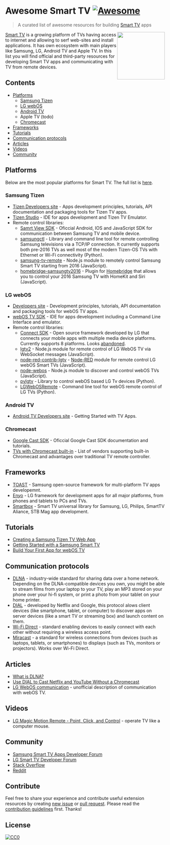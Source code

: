 # Awesome Smart TV [![Awesome](https://cdn.rawgit.com/sindresorhus/awesome/d7305f38d29fed78fa85652e3a63e154dd8e8829/media/badge.svg)](https://github.com/sindresorhus/awesome)

> A curated list of awesome resources for building [Smart TV](https://en.wikipedia.org/wiki/Smart_TV) apps

<a href="https://github.com/vitalets/awesome-smart-tv"><img align="right" width="150" src="https://user-images.githubusercontent.com/1473072/27913047-7c3a5e60-6267-11e7-8bd1-bef2bf3cd753.png"/></a>

[Smart TV](https://en.wikipedia.org/wiki/Smart_TV) is a growing platform of TVs having access to internet and allowing to serf web-sites and install applications. It has own ecosystem with main players like Samsung, LG, Android TV and Apple TV. In this list you will find official and third-party resources for developing Smart TV apps and communicating with TV from remote devices.

## Contents
* [Platforms](#platforms)
  * [Samsung Tizen](#samsung-tizen)
  * [LG webOS](#lg-webos)
  * [Android TV](#android-tv)
  * Apple TV (todo)
  * [Chromecast](#chromecast)
* [Frameworks](#frameworks)
* [Tutorials](#tutorials)
* [Communication protocols](#communication-protocols)
* [Articles](#articles)
* [Videos](#articles) 
* [Community](#community)

## Platforms
Below are the most popular platforms for Smart TV. The full list is [here](https://en.wikipedia.org/wiki/List_of_smart_TV_platforms_and_middleware_software).

### Samsung Tizen
* [Tizen Developers site](https://developer.tizen.org/tizen/tv) - Apps development principles, tutorials, API documentation and packaging tools for Tizen TV apps.
* [Tizen Studio](https://developer.tizen.org/development/tizen-studio/download) - IDE for apps development and Tizen TV Emulator.
* Remote control libraries:
  * [Samrt View SDK](http://developer.samsung.com/tv/develop/tools/extension-libraries/smart-view-sdk-download) - Oficcial Android, IOS and JavaScript SDK for communication between Samsung TV and mobile device.
  * [samsungctl](https://github.com/Ape/samsungctl) - Library and command line tool for remote controlling Samsung televisions via a TCP/IP connection. It currently supports both pre-2016 TVs as well most of the modern Tizen-OS TVs with Ethernet or Wi-Fi connectivity (Python).
  * [samsung-tv-remote](https://github.com/Badisi/samsung-tv-remote) - Node.js module to remotely control Samsung Smart TV starting from 2016 (JavaScript).
  * [homebridge-samsungtv2016](https://github.com/kyleaa/homebridge-samsungtv2016) - Plugin for [Homebridge](https://github.com/nfarina/homebridge) that allows you to control your 2016 Samsung TV with HomeKit and Siri (JavaScript).

### LG webOS
* [Developers site](http://webostv.developer.lge.com) - Development principles, tutorials, API documentation and packaging tools for webOS TV apps.
* [webOS TV SDK](http://webostv.developer.lge.com/sdk/download/download-sdk/) - IDE for apps development including a Command Line Interface and emulator.
* Remote control libraries:
  * [Connect SDK](http://www.svlconnectsdk.com/) - Open source framework developed by LG that connects your mobile apps with multiple media device platforms. Currently supports 8 platforms. Looks [abandoned](https://github.com/ConnectSDK/Connect-SDK-Android/issues/364).
  * [lgtv2](https://github.com/hobbyquaker/lgtv2) - Node.js module for remote control of LG WebOS TV via WebSocket messages (JavaScript).
  * [node-red-contrib-lgtv](https://github.com/hobbyquaker/node-red-contrib-lgtv) - [Node-RED](https://nodered.org) module for remote control LG webOS Smart TVs (JavaScript).
  * [node-webos](https://github.com/WeeJeWel/node-webos) - Node.js module to discover and control webOS TVs (JavaScript).
  * [pylgtv](https://github.com/TheRealLink/pylgtv) - Library to control webOS based LG Tv devices (Python).
  * [LGWebOSRemote](https://github.com/klattimer/LGWebOSRemote) - Command line tool for webOS remote control of LG TVs (Python).

### Android TV
* [Android TV Developers site](https://developer.android.com/training/tv/start/start.html) - Getting Started with TV Apps.

### Chromecast
* [Google Cast SDK](https://developers.google.com/cast/) - Oficcial Google Cast SDK documentation and tutorials.
* [TVs with Chromecast built-in](https://www.google.com/chromecast/built-in/tv/) - List of vendors supporting built-in Chromecast and advantages over traditional TV remote controller.

## Frameworks
* [TOAST](http://developer.samsung.com/tv/develop/extension-libraries/toast/) - Samsung open-source framework for multi-platform TV apps developemnt.
* [Enyo](http://enyojs.com) - LG framework for development apps for all major platforms, from phones and tablets to PCs and TVs.
* [Smartbox](https://github.com/immosmart/smartbox) - Smart TV universal library for Samsung, LG, Philips, SmartTV Aliance, STB Mag app development.

## Tutorials
* [Creating a Samsung Tizen TV Web App](https://www.samsungdforum.com/TizenGuide/tizen1221/index.html)
* [Getting Started with a Samsung Smart TV](http://www.samsung.com/global/article/articleDetailView.do?atcl_id=61689)
* [Build Your First App for webOS TV](http://developer.lge.com/webOSTV/develop/web-app/getting-started/building-your-first-web-app-webos-tv/)

## Communication protocols
* [DLNA](https://en.wikipedia.org/wiki/Digital_Living_Network_Alliance) - industry-wide standard for sharing data over a home network. Depending on the DLNA-compatible devices you own, you might be able to stream films from your laptop to your TV, play an MP3 stored on your phone over your hi-fi system, or print a photo from your tablet on your home printer.
* [DIAL](http://www.dial-multiscreen.org/) - developed by Netflix and Google, this protocol alows client devices (like smartphone, tablet, or computer) to discover apps on server devices (like a smart TV or streaming box) and launch content on them.
* [Wi-Fi Direct](https://en.wikipedia.org/wiki/Wi-Fi_Direct) - standard enabling devices to easily connect with each other without requiring a wireless access point.
* [Miracast](https://en.wikipedia.org/wiki/Miracast) - a standard for wireless connections from devices (such as laptops, tablets, or smartphones) to displays (such as TVs, monitors or projectors). Works over Wi-Fi Direct.

## Articles
* [What is DLNA?](http://www.which.co.uk/reviews/televisions/article/what-is-dlna)
* [Use DIAL to Cast Netflix and YouTube Without a Chromecast](http://www.howtogeek.com/215791/use-your-tv’s-hidden-“dial”-feature-to-cast-netflix-and-youtube-without-a-chromecast/)
* [LG WebOS communication](https://mym.hackpad.com/ep/pad/static/rLlshKkzdNj) - unofficial description of communication with webOS TV.

## Videos
* [LG Magic Motion Remote - Point, Click, and Control](https://youtu.be/yxu0G7jM_us) - operate TV like a computer mouse.

## Community
* [Samsung Smart TV Apps Developer Forum](https://www.samsungdforum.com/)
* [LG Smart TV Developer Forum](http://developer.lge.com/community/forums/RetrieveForumList.dev?prodTypeCode=TV)
* [Stack Overflow](http://stackoverflow.com/questions/tagged/smart-tv)
* [Reddit](https://www.reddit.com/r/smarttv)

## Contribute
Feel free to share your experience and contribute useful extension resources by creating [new issue](issues/new) or [pull request](compare).
Please read the [contribution guidelines](CONTRIBUTING.md) first. Thanks!

## License
[![CC0](http://mirrors.creativecommons.org/presskit/buttons/88x31/svg/cc-zero.svg)](https://creativecommons.org/publicdomain/zero/1.0/)
